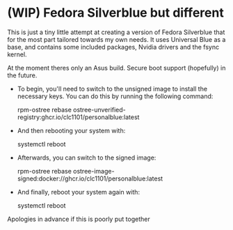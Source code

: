 # (WIP) Fedora Silverblue but different

This is just a tiny little attempt at creating a version of Fedora Silverblue that for the most part tailored towards my own needs. It uses Universal Blue as a base, and contains some included packages, Nvidia drivers and the fsync kernel. 

At the moment theres only an Asus build. Secure boot support (hopefully) in the future.

- To begin, you'll need to switch to the unsigned image to install the
  necessary keys. You can do this by running the following command:

  rpm-ostree rebase ostree-unverified-registry:ghcr.io/clc1101/personalblue:latest

- And then rebooting your system with:

  systemctl reboot

- Afterwards, you can switch to the signed image:

  rpm-ostree rebase ostree-image-signed:docker://ghcr.io/clc1101/personalblue:latest

- And finally, reboot your system again with:

  systemctl reboot

Apologies in advance if this is poorly put together

